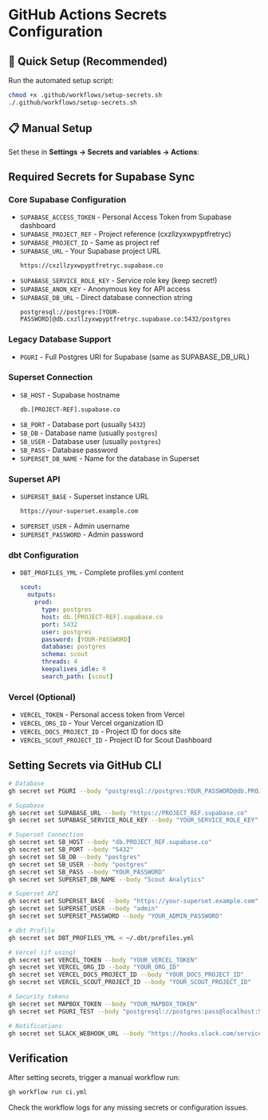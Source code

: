 # GitHub Actions Secrets Configuration

## 🚀 Quick Setup (Recommended)

Run the automated setup script:
```bash
chmod +x .github/workflows/setup-secrets.sh
./.github/workflows/setup-secrets.sh
```

## 📋 Manual Setup

Set these in **Settings → Secrets and variables → Actions**:

## Required Secrets for Supabase Sync

### Core Supabase Configuration
- `SUPABASE_ACCESS_TOKEN` - Personal Access Token from Supabase dashboard
- `SUPABASE_PROJECT_REF` - Project reference (cxzllzyxwpyptfretryc)
- `SUPABASE_PROJECT_ID` - Same as project ref
- `SUPABASE_URL` - Your Supabase project URL
  ```
  https://cxzllzyxwpyptfretryc.supabase.co
  ```
- `SUPABASE_SERVICE_ROLE_KEY` - Service role key (keep secret!)
- `SUPABASE_ANON_KEY` - Anonymous key for API access
- `SUPABASE_DB_URL` - Direct database connection string
  ```
  postgresql://postgres:[YOUR-PASSWORD]@db.cxzllzyxwpyptfretryc.supabase.co:5432/postgres
  ```

### Legacy Database Support
- `PGURI` - Full Postgres URI for Supabase (same as SUPABASE_DB_URL)

### Superset Connection
- `SB_HOST` - Supabase hostname
  ```
  db.[PROJECT-REF].supabase.co
  ```
- `SB_PORT` - Database port (usually `5432`)
- `SB_DB` - Database name (usually `postgres`)
- `SB_USER` - Database user (usually `postgres`)
- `SB_PASS` - Database password
- `SUPERSET_DB_NAME` - Name for the database in Superset

### Superset API
- `SUPERSET_BASE` - Superset instance URL
  ```
  https://your-superset.example.com
  ```
- `SUPERSET_USER` - Admin username
- `SUPERSET_PASSWORD` - Admin password

### dbt Configuration
- `DBT_PROFILES_YML` - Complete profiles.yml content
  ```yaml
  scout:
    outputs:
      prod:
        type: postgres
        host: db.[PROJECT-REF].supabase.co
        port: 5432
        user: postgres
        password: [YOUR-PASSWORD]
        database: postgres
        schema: scout
        threads: 4
        keepalives_idle: 0
        search_path: [scout]
  ```

### Vercel (Optional)
- `VERCEL_TOKEN` - Personal access token from Vercel
- `VERCEL_ORG_ID` - Your Vercel organization ID
- `VERCEL_DOCS_PROJECT_ID` - Project ID for docs site
- `VERCEL_SCOUT_PROJECT_ID` - Project ID for Scout Dashboard

## Setting Secrets via GitHub CLI

```bash
# Database
gh secret set PGURI --body "postgresql://postgres:YOUR_PASSWORD@db.PROJECT_REF.supabase.co:5432/postgres"

# Supabase
gh secret set SUPABASE_URL --body "https://PROJECT_REF.supabase.co"
gh secret set SUPABASE_SERVICE_ROLE_KEY --body "YOUR_SERVICE_ROLE_KEY"

# Superset Connection
gh secret set SB_HOST --body "db.PROJECT_REF.supabase.co"
gh secret set SB_PORT --body "5432"
gh secret set SB_DB --body "postgres"
gh secret set SB_USER --body "postgres"
gh secret set SB_PASS --body "YOUR_PASSWORD"
gh secret set SUPERSET_DB_NAME --body "Scout Analytics"

# Superset API
gh secret set SUPERSET_BASE --body "https://your-superset.example.com"
gh secret set SUPERSET_USER --body "admin"
gh secret set SUPERSET_PASSWORD --body "YOUR_ADMIN_PASSWORD"

# dbt Profile
gh secret set DBT_PROFILES_YML < ~/.dbt/profiles.yml

# Vercel (if using)
gh secret set VERCEL_TOKEN --body "YOUR_VERCEL_TOKEN"
gh secret set VERCEL_ORG_ID --body "YOUR_ORG_ID"
gh secret set VERCEL_DOCS_PROJECT_ID --body "YOUR_DOCS_PROJECT_ID"
gh secret set VERCEL_SCOUT_PROJECT_ID --body "YOUR_SCOUT_PROJECT_ID"

# Security tokens
gh secret set MAPBOX_TOKEN --body "YOUR_MAPBOX_TOKEN"
gh secret set PGURI_TEST --body "postgresql://postgres:pass@localhost:5432/test_restore"

# Notifications
gh secret set SLACK_WEBHOOK_URL --body "https://hooks.slack.com/services/YOUR/WEBHOOK/URL"
```

## Verification

After setting secrets, trigger a manual workflow run:
```bash
gh workflow run ci.yml
```

Check the workflow logs for any missing secrets or configuration issues.